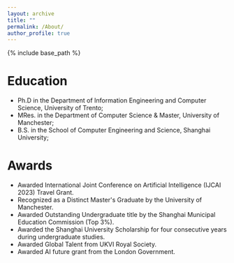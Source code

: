 ```yaml
---
layout: archive
title: ""
permalink: /About/
author_profile: true
---
```


{% include base_path %}


Education
======
* Ph.D in the Department of Information Engineering and Computer Science, University of Trento;
* MRes. in the Department of Computer Science & Master, University of Manchester;
* B.S. in the School of Computer Engineering and Science, Shanghai University;

<!-- Work experience
======
* 2024-present: Postdoctoral Research Associate at Queen Mary University of London,   
  Digital Environment Research Institute (DERI);
* 2024-present: Research Fellow at UCL, Institute of Health Informatics;
* 2022-2023: Visiting Researcher at UCL, Institute of Health Informatics;
* 2018-2019: Research Assistant at Jilin University, School of Computer Science and Technology;
* Fall 2016: Visiting Student at University of Oxford, Oriel College;
* Summer 2016: Intern Software Engineer at Bosch, Innovation and Software Development; -->

Awards
=======
<!-- * Awarded the Chinese Government Scholarship for Doctoral Studies by the China Scholarship Council. -->
<!-- * Winner of PhD scholarship awarded by the University of Trento. -->
* Awarded International Joint Conference on Artificial Intelligence (IJCAI 2023) Travel Grant.
* Recognized as a Distinct Master's Graduate by the University of Manchester.
* Awarded Outstanding Undergraduate title by the Shanghai Municipal Education Commission (Top 3\%).
* Awarded the Shanghai University Scholarship for four consecutive years during undergraduate studies.
* Awarded Global Talent from UKVI Royal Society.
* Awarded AI future grant from the London Government.


<!-- Work experience
======

| Time Period       | Position                                                      |
|-------------------|---------------------------------------------------------------|
| 2024-present      | Postdoctoral Research Associate at Queen Mary University of London, Digital Environment Research Institute (DERI) |
| 2024-present      | Research Fellow at UCL, Institute of Health Informatics       |
| 2022-2023         | Visiting Researcher at UCL, Institute of Health Informatics   |
| 2018-2019         | Research Assistant at Jilin University, School of Computer Science and Technology |
| Fall 2016         | Visiting Student at University of Oxford, Oriel College       |
| Summer 2016       | Intern Software Engineer at Bosch, Innovation and Software Development | -->

<!-- Skills
======
* Skill 1
* Skill 2 -->


<!-- Publications
======
  <ul>{% for post in site.publications reversed %}
    {% include archive-single-cv.html %}
  {% endfor %}</ul> -->
  


